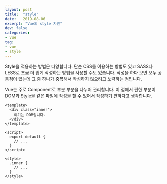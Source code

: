 ```yaml
---
layout: post
title:  "style"
date:   2019-08-06
excerpt: "Vue의 style 지원"
dev: false
categories:
- vue
tag:
- vue
- style
---
```


Style을 적용하는 방법은 다양합니다. 단순 CSS를 이용하는 방법도 있고 SASS나 LESS로 조금 더 쉽게 작성하는 방법을 사용할 수도 있습니다. 작성을 하다 보면 모두 공통점이 있는데 그 중 하나가 중복해서 작성하지 않으려고 노력하는 점입니다.

Vue는 주로 Component로 부분 부분을 나누어 관리합니다. 이 점에서 편한 부분이 DOM과 Style을 같은 파일에 작성을 할 수 있어서 작성하기 편하다고 생각합니다.

```vue
<template>
  <div class="inner">
    여기는 DOM입니다.  
  </div>
</template>

<script>
  export default {
    // ...
  }
</script>

<style>
  .inner {
    // ...
  }
</style>
```  
